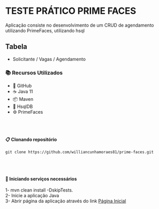 # TESTE PRÁTICO PRIME FACES

Aplicação consiste no desenvolvimento de um CRUD de agendamento utilizando PrimeFaces, utilizando hsql

## Tabela
* Solicitante / Vagas / Agendamento

### 📚 Recursos Utilizados

- 🌴 GitHub
- ☕ Java 11
- 📦 Maven
- 🐘 HsqlDB
- ⚙️ PrimeFaces

<br/><br/>
#### 📋 Clonando repositório

```
git clone https://github.com/williancunhamoraes81/prime-faces.git
```
<br/><br/>

#### 🚢 Iniciando serviços necessários
1- mvn clean install -DskipTests.
<br>
2- Inicie a aplicação Java
<br>
3- Abrir página da aplicação através do link <a href="https://localhost:9292/inicio.xhtml">Página Inicial</a>

<br/><br/>

